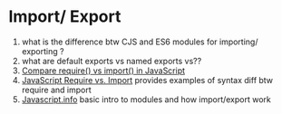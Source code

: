 # Import/ Export

1. what is the difference btw CJS and ES6 modules for importing/ exporting ?
2. what are default exports vs named exports vs??
3. [Compare require() vs import() in JavaScript](https://javascript.plainenglish.io/require-vs-import-in-js-82a7a47671f)
4. [JavaScript Require vs. Import](https://blog.bitsrc.io/javascript-require-vs-import-47827a361b77) provides examples of syntax diff btw require and import
5. [Javascript.info](https://javascript.info/import-export) basic intro to modules and how import/export work
